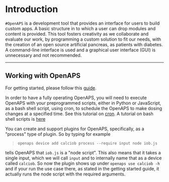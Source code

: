 Introduction 
===================

`#OpenAPS` is a development tool that provides an interface for users to build custom apps. A basic structure in to which a user can drop modules and content is provided. This tool fosters creativity as we collaborate and evaluate our work, by programming a custom solution to fit our needs, with the creation of an open source artificial pancreas, as patients with diabetes. A command-line interface is used and a graphical user interface (GUI) is unnecessary and not recommended. 

----------


Working with OpenAPS
---------------------------------
For getting started, please follow this [guide](https://github.com/openaps/openaps).

In order to have a fully operating OpenAPS, you will need to execute OpenAPS with your preprogrammed scripts, either in Python or JavaScript, as a bash shell script, using cron, to schedule the OpenAPS to make dosing changes at a specified time. See this tutorial on [cron](https://en.wikipedia.org/wiki/Cron). A tutorial on bash shell scripts is [here](http://tldp.org/HOWTO/Bash-Prog-Intro-HOWTO.html)

You can create and support plugins for OpenAPS, specifically, as a "process" type of plugin. So by typing for example 

>`openaps device add calciob process --require input node iob.js` 

tells OpenAPS that `iob.js` is a "node script". This also means that it takes a single input, which we will call `input` and to internally name that as a device called `calciob`. So now the plugin shows up under `openaps use calciob -h` and if your run the use case there, as stated in the getting started guide, it actually runs the node script with the required arguments.


